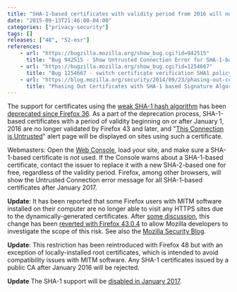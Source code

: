 ```yaml
---
title: "SHA-1-based certificates with validity period from 2016 will not be validated"
date: "2015-09-13T21:46:00-04:00"
categories: ["privacy-security"]
tags: []
releases: ["48", "52-esr"]
references:
    - url: "https://bugzilla.mozilla.org/show_bug.cgi?id=942515"
      title: "Bug 942515 - Show Untrusted Connection Error for SHA-1-based SSL certificates with notBefore >= 2016-01-01"
    - url: "https://bugzilla.mozilla.org/show_bug.cgi?id=1254667"
      title: "Bug 1254667 - switch certificate verification SHA1 policy to \"allow for locally-installed roots\""
    - url: "https://blog.mozilla.org/security/2014/09/23/phasing-out-certificates-with-sha-1-based-signature-algorithms/"
      title: "Phasing Out Certificates with SHA-1 based Signature Algorithms"
---
```

The support for certificates using the [weak SHA-1 hash algorithm](https://developer.mozilla.org/docs/Web/Security/Weak_Signature_Algorithm) has been [deprecated since Firefox 36](https://www.fxsitecompat.dev/en-CA/docs/2014/sha-1-support-has-been-deprecated/). As a part of the deprecation process, SHA-1-based certificates with a period of validity beginning on or after <time datetime="2016-01-01">January 1, 2016</time> are no longer validated by Firefox 43 and later, and "[This Connection is Untrusted](https://support.mozilla.org/kb/connection-untrusted-error-message)" alert page will be displayed on sites using such a certificate.

Webmasters: Open the [Web Console](https://developer.mozilla.org/docs/Tools/Web_Console), load your site, and make sure a SHA-1-based certificate is *not* used. If the Console warns about a SHA-1-based certificate, contact the issuer to replace it with a new SHA-2-based one for free, regardless of the validity period. Firefox, among other browsers, will show the Untrusted Connection error message for all SHA-1-based certificates after <time datetime="2017-01">January 2017</time>.

**Update**: It has been reported that some Firefox users with MITM software installed on their computer are no longer able to visit any HTTPS sites due to the dynamically-generated certificates. After [some discussion](https://groups.google.com/d/topic/mozilla.dev.platform/ZNKxYgIk_Sg/discussion), this change has been [reverted with Firefox 43.0.4](https://bugzilla.mozilla.org/show_bug.cgi?id=1236975) to allow Mozilla developers to investigate the scope of this risk. See also the [Mozilla Security Blog](https://blog.mozilla.org/security/2016/01/06/man-in-the-middle-interfering-with-increased-security/).

**Update**: This restriction has been reintroduced with Firefox 48 but with an exception of locally-installed root certificates, which is intended to avoid compatibility issues with MITM software. Any SHA-1 certificates issued by a public CA after January 2016 will be rejected.

**Update** The SHA-1 support will be [disabled in January 2017](https://www.fxsitecompat.dev/en-CA/docs/2016/sha-1-certificates-issued-by-public-ca-will-no-longer-be-accepted/).
